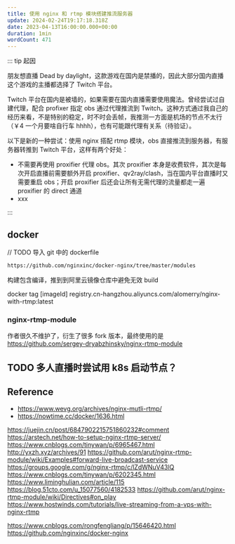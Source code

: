 ```yaml
---
title: 使用 nginx 和 rtmp 模块搭建推流服务器
update: 2024-02-24T19:17:18.318Z
date: 2023-04-13T16:00:00.000+00:00
duration: 1min
wordCount: 471
---
```


::: tip 起因

朋友想直播 Dead by daylight，这款游戏在国内是禁播的，因此大部分国内直播这个游戏的主播都选择了 Twitch 平台。

Twitch 平台在国内是被墙的，如果需要在国内直播需要使用魔法。曾经尝试过自建代理，配合 profixer 指定 obs 通过代理推流到 Twitch。这种方式通过我自己的经历来看，不是特别的稳定，时不时会丢帧，我推测一方面是机场的节点不太行（￥4 一个月要啥自行车 hhhh），也有可能跟代理有关系（待验证）。

以下是新的一种尝试：使用 nginx 搭配 rtmp 模块，obs 直接推流到服务器，有服务器转推到 Twitch 平台，这样有两个好处：

- 不需要再使用 proxifier 代理 obs。其次 proxifier 本身是收费软件，其次是每次开启直播前需要额外开启 proxifier、qv2ray/clash，当在国内平台直播时又需要重启 obs；开启 proxifier 后还会让所有无需代理的流量都走一遍 proxifier 的 direct 通道
- xxx

:::

## docker

// TODO 导入 git 中的 dockerfile

```dockerfile
https://github.com/nginxinc/docker-nginx/tree/master/modules
```

构建包含编译，推到到阿里云镜像仓库中避免无效 build

docker tag [imageId] registry.cn-hangzhou.aliyuncs.com/alomerry/nginx-with-rtmp:latest

### nginx-rtmp-module

作者很久不维护了，衍生了很多 fork 版本，最终使用的是 https://github.com/sergey-dryabzhinsky/nginx-rtmp-module

## TODO 多人直播时尝试用 k8s 启动节点？

## Reference

- https://www.wevg.org/archives/nginx-mutli-rtmp/
- https://nowtime.cc/docker/1636.html

https://juejin.cn/post/6847902215751860232#comment
https://arstech.net/how-to-setup-nginx-rtmp-server/
https://www.cnblogs.com/tinywan/p/6965467.html
http://yxzh.xyz/archives/91
https://github.com/arut/nginx-rtmp-module/wiki/Examples#forward-live-broadcast-service
https://groups.google.com/g/nginx-rtmp/c/lZdWNuV43lQ
https://www.cnblogs.com/tinywan/p/6202345.html
https://www.liminghulian.com/article/115
https://blog.51cto.com/u_15077560/4182533
https://github.com/arut/nginx-rtmp-module/wiki/Directives#on_play
https://www.hostwinds.com/tutorials/live-streaming-from-a-vps-with-nginx-rtmp

https://www.cnblogs.com/rongfengliang/p/15646420.html
https://github.com/nginxinc/docker-nginx
